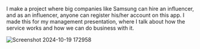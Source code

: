 I make a project where big companies like Samsung can hire an influencer, and as an influencer, anyone can register his/her account on this app. I made this for my management presentation, where I talk about how the service works and how we can do business with it.


![Screenshot 2024-10-19 172958](https://github.com/user-attachments/assets/7546ca62-3cc3-4ec7-9284-a18c9f292c45)

